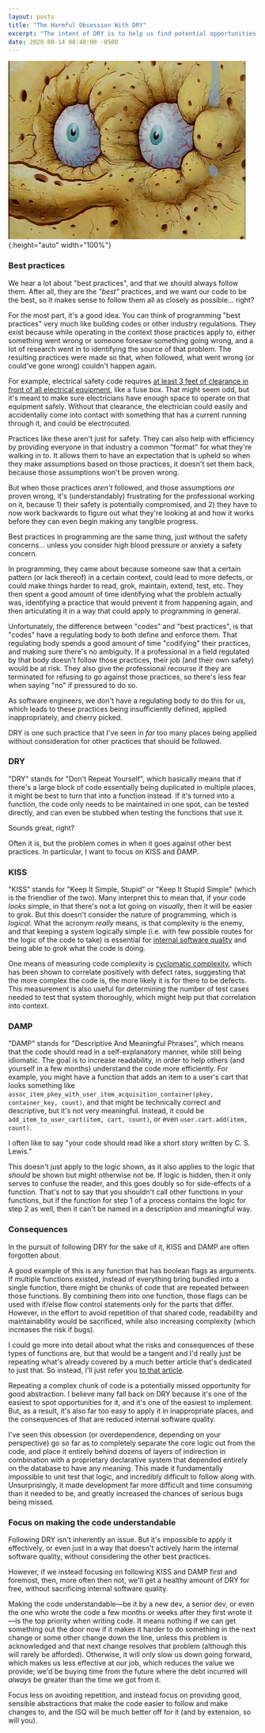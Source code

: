 ```yaml
---
layout: posts
title: "The Harmful Obsession With DRY"
excerpt: "The intent of DRY is to help us find potential opportunities for abstraction. Many take it to mean we should never repeat a block of code. However, this interpretation comes at great cost."
date: 2020-08-14 08:40:00 -0500
---
```


![Detailed close-up of SpongeBob dried out.](/images/spongebob_dry.gif){:height="auto" width="100%"}

### Best practices

We hear a lot about "best practices", and that we should always follow them. After all, they are the _"best"_ practices, and we want our code to be the best, so it makes sense to follow them all as closely as possible... right?

For the most part, it's a good idea. You can think of programming "best practices" very much like building codes or other industry regulations. They exist because while operating in the context those practices apply to, either something went wrong or someone foresaw something going wrong, and a lot of research went in to identifying the source of that problem. The resulting practices were made so that, when followed, what went wrong (or could've gone wrong) couldn't happen again.

For example, electrical safety code requires [at least 3 feet of clearance in front of all electrical equipment](https://www.ecmweb.com/national-electrical-code/code-basics/article/20898893/determining-working-clearances), like a fuse box. That might seem odd, but it's meant to make sure electricians have enough space to operate on that equipment safely. Without that clearance, the electrician could easily and accidentally come into contact with something that has a current running through it, and could be electrocuted.

Practices like these aren't just for safety. They can also help with efficiency by providing everyone in that industry a common "format" for what they're walking in to. It allows them to have an expectation that is upheld so when they make assumptions based on those practices, it doesn't set them back, because those assumptions won't be proven wrong.

But when those practices _aren't_ followed, and those assumptions _are_ proven wrong, it's (understandably) frustrating for the professional working on it, because 1) their safety is potentially compromised, and 2) they have to now work backwards to figure out what they're looking at and how it works before they can even begin making any tangible progress.

Best practices in programming are the same thing, just without the safety concerns... unless you consider high blood pressure or anxiety a safety concern.

In programming, they came about because someone saw that a certain pattern (or lack thereof) in a certain context, could lead to more defects, or could make things harder to read, grok, maintain, extend, test, etc. They then spent a good amount of time identifying what the problem actually was, identifying a practice that would prevent it from happening again, and then articulating it in a way that could apply to programming in general.

Unfortunately, the difference between "codes" and "best practices", is that "codes" have a regulating body to both define and enforce them. That regulating body spends a good amount of time "codifying" their practices, and making sure there's no ambiguity. If a professional in a field regulated by that body doesn't follow those practices, their job (and their own safety) would be at risk. They also give the professional recourse if they are terminated for refusing to go against those practices, so there's less fear when saying "no" if pressured to do so.

As software engineers, we don't have a regulating body to do this for us, which leads to these practices being insufficiently defined, applied inappropriately, and cherry picked.

DRY is one such practice that I've seen in _far_ too many places being applied without consideration for other practices that should be followed.

### DRY

"DRY" stands for "Don't Repeat Yourself", which basically means that if there's a large block of code essentially being duplicated in multiple places, it might be best to turn that into a function instead. If it's turned into a function, the code only needs to be maintained in one spot, can be tested directly, and can even be stubbed when testing the functions that use it.

Sounds great, right?

Often it is, but the problem comes in when it goes against other best practices. In particular, I want to focus on KISS and DAMP.

### KISS

"KISS" stands for "Keep It Simple, Stupid" or "Keep It Stupid Simple" (which is the friendlier of the two). Many interpret this to mean that, if your code _looks_ simple, in that there's not a lot going on _visually_, then it will be easier to grok. But this doesn't consider the nature of programming, which is _logical_. What the acronym _really_ means, is that complexity is the enemy, and that keeping a system logically simple (i.e. with few possible routes for the logic of the code to take) is essential for [internal software quality](https://twitter.com/GeePawHill/status/1292450480426188802) and being able to grok what the code is doing.

One means of measuring code complexity is [cyclomatic complexity](https://en.m.wikipedia.org/wiki/Cyclomatic_complexity), which has been shown to correlate positively with defect rates, suggesting that the more complex the code is, the more likely it is for there to be defects. This measurement is also useful for determining the number of test cases needed to test that system thoroughly, which might help put that correlation into context.

### DAMP

"DAMP" stands for "Descriptive And Meaningful Phrases", which means that the code should read in a self-explanatory manner, while still being idiomatic. The goal is to increase readability, in order to help others (and yourself in a few months) understand the code more efficiently. For example, you might have a function that adds an item to a user's cart that looks something like `assoc_item_pkey_with_user_item_acquisition_container(pkey, container_key, count)`, and that might be technically correct and descriptive, but it's not very meaningful. Instead, it could be `add_item_to_user_cart(item, cart, count)`, or even `user.cart.add(item, count)`.

I often like to say "your code should read like a short story written by C. S. Lewis."

This doesn't just apply to the logic shown, as it also applies to the logic that _should_ be shown but might otherwise not be. If logic is hidden, then it only serves to confuse the reader, and this goes doubly so for side-effects of a function. That's not to say that you shouldn't call other functions in your functions, but if the function for step 1 of a process contains the logic for step 2 as well, then it can't be named in a description and meaningful way.

### Consequences

In the pursuit of following DRY for the sake of it, KISS and DAMP are often forgotten about.

A good example of this is any function that has boolean flags as arguments. If multiple functions existed, instead of everything bring bundled into a single function, there might be chunks of code that are repeated between those functions. By combining them into one function, those flags can be used with if/else flow control statements only for the parts that differ. However, in the effort to avoid repetition of that shared code, readability and maintainability would be sacrificed, while also increasing complexity (which increases the risk if bugs).

I could go more into detail about what the risks and consequences of these types of functions are, but that would be a tangent and I'd really just be repeating what's already covered by a much better article that's dedicated to just that. So instead, I'll just refer you [to that article](https://www.informit.com/articles/article.aspx?p=1392524).

Repeating a complex chunk of code is a potentially missed opportunity for good abstraction. I believe many fall back on DRY because it's one of the easiest to spot opportunities for it, and it's one of the easiest to implement. But, as a result, it's also far too easy to apply it in inappropriate places, and the consequences of that are reduced internal software quality.

I've seen this obsession (or overdependence, depending on your perspective) go so far as to completely separate the core logic out from the code, and place it entirely behind dozens of layers of indirection in combination with a proprietary declarative system that depended entirely on the database to have any meaning. This made it fundamentally impossible to unit test that logic, and incredibly difficult to follow along with. Unsurprisingly, it made development far more difficult and time consuming than it needed to be, and greatly increased the chances of serious bugs being missed.

### Focus on making the code understandable

Following DRY isn't inherently an issue. But it's impossible to apply it effectively, or even just in a way that doesn't actively harm the internal software quality, without considering the other best practices.

However, if we instead focusing on following KISS and DAMP first and foremost, then, more often then not, we'll get a healthy amount of DRY for free, without sacrificing internal software quality.

Making the code understandable—be it by a new dev, a senior dev, or even the one who wrote the code a few months or weeks after they first wrote it—is the top priority when writing code. It means nothing if we can get something out the door now if it makes it harder to do something in the next change or some other change down the line, unless this problem is acknowledged and that next change resolves that problem (although this will rarely be afforded). Otherwise, it will only slow us down going forward, which makes us less effective at our job, which reduces the value we provide; we'd be buying time from the future where the debt incurred will _always_ be greater than the time we got from it.

Focus less on avoiding repetition, and instead focus on providing good, sensible abstractions that make the code easier to follow and make changes to, and the ISQ will be much better off for it (and by extension, so will you).
